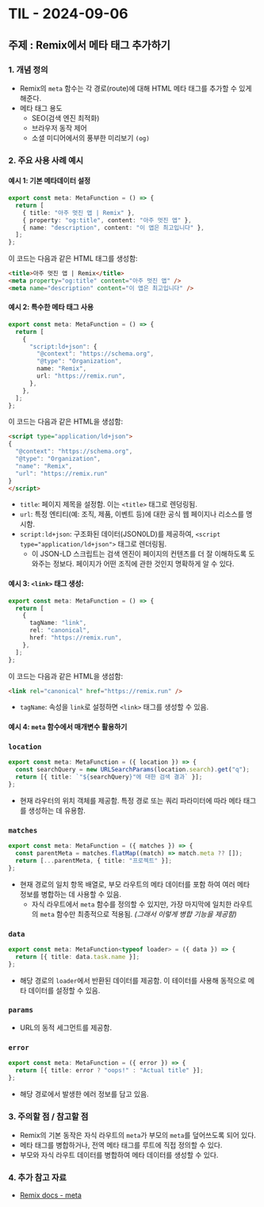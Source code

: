 # TIL - 2024-09-06

## 주제 : Remix에서 메타 태그 추가하기

### 1. 개념 정의
- Remix의 `meta` 함수는 각 경로(route)에 대해 HTML 메타 태그를 추가할 수 있게 해준다.
- 메타 태그 용도
  - SEO(검색 엔진 최적화)
  - 브라우저 동작 제어
  - 소셜 미디어에서의 풍부한 미리보기 `(og)`

### 2. 주요 사용 사례 예시

#### **예시 1**: 기본 메타데이터 설정

```ts
export const meta: MetaFunction = () => {
  return [
    { title: "아주 멋진 앱 | Remix" },
    { property: "og:title", content: "아주 멋진 앱" },
    { name: "description", content: "이 앱은 최고입니다" },
  ];
};
```
이 코드는 다음과 같은 HTML 태그를 생성함:
```html
<title>아주 멋진 앱 | Remix</title>
<meta property="og:title" content="아주 멋진 앱" />
<meta name="description" content="이 앱은 최고입니다" />
```

#### **예시 2**: 특수한 메타 태그 사용

```ts
export const meta: MetaFunction = () => {
  return [
    {
      "script:ld+json": {
        "@context": "https://schema.org",
        "@type": "Organization",
        name: "Remix",
        url: "https://remix.run",
      },
    },
  ];
};
```
이 코드는 다음과 같은 HTML을 생섬함:
```html
<script type="application/ld+json">
{
  "@context": "https://schema.org",
  "@type": "Organization",
  "name": "Remix",
  "url": "https://remix.run"
}
</script>
```
- `title`: 페이지 제목을 설정함. 이는 `<title>` 태그로 렌덩링됨.
- `url`: 특정 엔티티(예: 조직, 제품, 이벤트 등)에 대한 공식 웹 페이지나 리소스를 명시함.
- `script:ld+json`: 구조화된 데이터(JSON0LD)를 제공하여, `<script type="application/ld+json">` 태그로 렌더링됨.
  - 이 JSON-LD 스크립트는 검색 엔진이 페이지의 컨텐츠를 더 잘 이해하도록 도와주는 정보다. 페이지가 어떤 조직에 관한 것인지 명확하게 알 수 있다.

#### **예시 3**: `<link>` 태그 생성:

```ts
export const meta: MetaFunction = () => {
  return [
    {
      tagName: "link",
      rel: "canonical",
      href: "https://remix.run",
    },
  ];
};
```
이 코드는 다음과 같은 HTML을 생섬함:
```html
<link rel="canonical" href="https://remix.run" />
```
- `tagName`: 속성을 `link`로 설정하면 `<link>` 태그를 생성할 수 있음.

#### **예시 4**: `meta` 함수에서 매개변수 활용하기

### `location`

```ts
export const meta: MetaFunction = ({ location }) => {
  const searchQuery = new URLSearchParams(location.search).get("q");
  return [{ title: `"${searchQuery}"에 대한 검색 결과` }];
};
```
- 현재 라우터의 위치 객체를 제공함. 특정 경로 또는 쿼리 파라미터에 따라 메타 태그를 생성하는 데 유용함.

### `matches`

```ts
export const meta: MetaFunction = ({ matches }) => {
  const parentMeta = matches.flatMap((match) => match.meta ?? []);
  return [...parentMeta, { title: "프로젝트" }];
};
```
- 현재 경로의 일치 항목 배열로, 부모 라우트의 메타 데이터를 포함 하여 여러 메타 정보를 병합하는 데 사용할 수 있음.
  - 자식 라우트에서 `meta` 함수를 정의할 수 있지만, 가장 마지막에 일치한 라우트의 `meta` 함수만 최종적으로 적용됨. _(그래서 이렇게 병합 기능을 제공함)_

### `data`
```ts
export const meta: MetaFunction<typeof loader> = ({ data }) => {
  return [{ title: data.task.name }];
};
```
- 해당 경로의 `loader`에서 반환된 데이터를 제공함. 이 테이터를 사용해 동적으로 메타 데이터를 설정할 수 있음.

### `params`
- URL의 동적 세그먼트를 제공함.

### `error`
```ts
export const meta: MetaFunction = ({ error }) => {
  return [{ title: error ? "oops!" : "Actual title" }];
};
```
- 해당 경로에서 발생한 에러 정보를 담고 있음.


### 3. 주의할 점 / 참고할 점
- Remix의 기본 동작은 자식 라우트의 `meta`가 부모의 `meta`를 덮어쓰도록 되어 있다.
- 메타 태그를 병합하거나, 전역 메타 태그를 루트에 직접 정의할 수 있다.
- 부모와 자식 라우트 데이터를 병합하여 메타 데이터를 생성할 수 있다.

### 4. 추가 참고 자료
- [Remix docs - meta](https://remix.run/docs/en/main/route/meta)